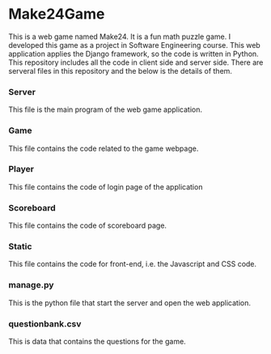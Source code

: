 # Make24Game
This is a web game named Make24. It is a fun math puzzle game. I developed this game as a project in Software Engineering course. 
This web application applies the Django framework, so the code is written in Python. This repository includes all the code in client side and server side. There are serveral files in this repository and the below is the details of them.

### Server
This file is the main program of the web game application.

### Game
This file contains the code related to the game webpage.

### Player
This file contains the code of login page of the application

### Scoreboard
This file contains the code of scoreboard page.

### Static
This file contains the code for front-end, i.e. the Javascript and CSS code.

### manage.py
This is the python file that start the server and open the web application.

### questionbank.csv
This is data that contains the questions for the game.
